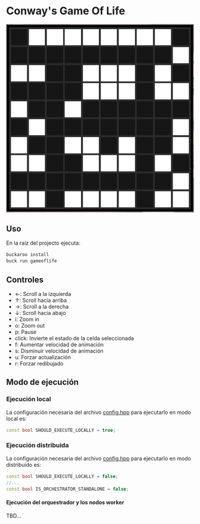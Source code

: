 # Conway's Game Of Life

![](../doc/img/board.jpg)

## Uso
En la raíz del projecto ejecuta:

```bash
buckaroo install
buck run gameoflife
```

## Controles
- &#8592;: Scroll a la izquierda
- &#8593;: Scroll hacia arriba
- &#8594;: Scroll a la derecha
- &#8595;: Scroll hacia abajo
- i: Zoom in
- o: Zoom out
- p: Pause
- click: Invierte el estado de la celda seleccionada
- f: Aumentar velocidad de animación
- s: Disminuir velocidad de animación
- u: Forzar actualización
- r: Forzar redibujado

## Modo de ejecución
### Ejecución local
La configuración necesaria del archivo [config.hpp](https://github.com/DanielMontesGuerrero/simulations/blob/main/gameoflife/include/config.hpp) para ejecutarlo en modo local es:
```cpp
const bool SHOULD_EXECUTE_LOCALLY = true;
```

### Ejecución distribuida
La configuración necesaria del archivo [config.hpp](https://github.com/DanielMontesGuerrero/simulations/blob/main/gameoflife/include/config.hpp) para ejecutarlo en modo distribuido es:
```cpp
const bool SHOULD_EXECUTE_LOCALLY = false;
//...
const bool IS_ORCHESTRATOR_STANDALONE = false;
```

#### Ejecución del orquestrador y los nodos worker
TBD...
